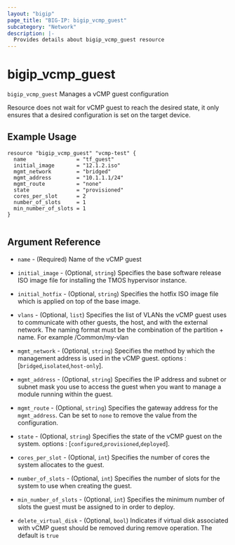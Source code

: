 ```yaml
---
layout: "bigip"
page_title: "BIG-IP: bigip_vcmp_guest"
subcategory: "Network"
description: |-
  Provides details about bigip_vcmp_guest resource
---
```


# bigip\_vcmp\_guest

`bigip_vcmp_guest` Manages a vCMP guest configuration

Resource does not wait for vCMP guest to reach the desired state, it only ensures that a desired configuration is set on the target device.


## Example Usage


```hcl
resource "bigip_vcmp_guest" "vcmp-test" {
  name                = "tf_guest"
  initial_image       = "12.1.2.iso"
  mgmt_network        = "bridged"
  mgmt_address        = "10.1.1.1/24"
  mgmt_route          = "none"
  state               = "provisioned"
  cores_per_slot      = 2
  number_of_slots     = 1
  min_number_of_slots = 1
}


```      

## Argument Reference

* `name` - (Required) Name of the vCMP guest

* `initial_image` - (Optional, `string`) Specifies the base software release ISO image file for installing the TMOS hypervisor instance.

* `initial_hotfix` - (Optional, `string`) Specifies the hotfix ISO image file which is applied on top of the base image.

* `vlans` - (Optional, `list`) Specifies the list of VLANs the vCMP guest uses to communicate with other guests, the host, and with the external network. The naming format must be the combination of the partition + name. For example /Common/my-vlan

* `mgmt_network` - (Optional, `string`) Specifies the method by which the management address is used in the vCMP guest. options : [`bridged`,`isolated`,`host-only`].

* `mgmt_address` - (Optional, `string`) Specifies the IP address and subnet or subnet mask you use to access the guest when you want to manage a module running within the guest.

* `mgmt_route` - (Optional, `string`) Specifies the gateway address for the `mgmt_address`. Can be set to `none` to remove the value from the configuration.

* `state` - (Optional, `string`) Specifies the state of the vCMP guest on the system. options : [`configured`,`provisioned`,`deployed`].

* `cores_per_slot` - (Optional, `int`) Specifies the number of cores the system allocates to the guest.

* `number_of_slots` - (Optional, `int`) Specifies the number of slots for the system to use when creating the guest.

* `min_number_of_slots` - (Optional, `int`) Specifies the minimum number of slots the guest must be assigned to in order to deploy.

* `delete_virtual_disk` - (Optional, `bool`) Indicates if virtual disk associated with vCMP guest should be removed during remove operation.  The default is `true`

